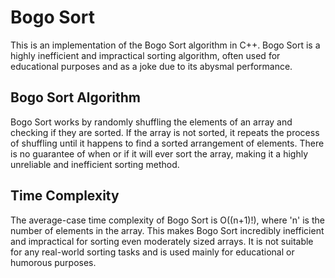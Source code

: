 # Bogo Sort 

This is an implementation of the Bogo Sort algorithm in C++. Bogo Sort is a highly inefficient and impractical sorting algorithm, often used for educational purposes and as a joke due to its abysmal performance.

## Bogo Sort Algorithm

Bogo Sort works by randomly shuffling the elements of an array and checking if they are sorted. If the array is not sorted, it repeats the process of shuffling until it happens to find a sorted arrangement of elements. There is no guarantee of when or if it will ever sort the array, making it a highly unreliable and inefficient sorting method.

## Time Complexity

The average-case time complexity of Bogo Sort is O((n+1)!), where 'n' is the number of elements in the array. This makes Bogo Sort incredibly inefficient and impractical for sorting even moderately sized arrays. It is not suitable for any real-world sorting tasks and is used mainly for educational or humorous purposes.
